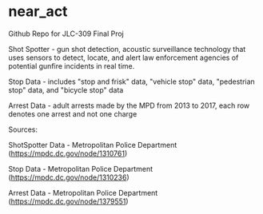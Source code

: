 # near_act
Github Repo for JLC-309 Final Proj

Shot Spotter - gun shot detection, acoustic surveillance technology that uses sensors to detect, locate, and alert law enforcement agencies of potential gunfire incidents in real time. 

Stop Data - includes "stop and frisk" data, "vehicle stop" data, "pedestrian stop" data, and "bicycle stop" data

Arrest Data - adult arrests made by the MPD from 2013 to 2017, each row denotes one arrest and not one charge

Sources: 

ShotSpotter Data - Metropolitan Police Department (https://mpdc.dc.gov/node/1310761)

Stop Data - Metropolitan Police Department (https://mpdc.dc.gov/node/1310236)

Arrest Data - Metropolitan Police Department (https://mpdc.dc.gov/node/1379551)
